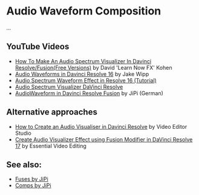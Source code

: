 
# Audio Waveform Composition

...


## YouTube Videos

- [How To Make An Audio Spectrum Visualizer In Davinci Resolve/Fusion(Free Versions)](https://youtu.be/3g1P_2p0MvY) by David 'Learn Now FX' Kohen
- [Audio Waveforms in Davinci Resolve 16](https://youtu.be/35RCqHTQNPc) by Jake Wipp
- [Audio Spectrum Waveform Effect in Resolve 16 (Tutorial)](https://youtu.be/2W9EYuf6y6o)
- [Audio Spectrum Visualizer DaVinci Resolve](https://www.youtube.com/watch?v=I--pyLXjKqc)
- [AudioWaveform in Davinci Resolve Fusion](https://youtu.be/KY3L-qM9EQA) by JiPi (German)

## Alternative approaches

- [How to Create an Audio Visualiser in Davinci Resolve](https://youtu.be/E9oWXZjBTCg) by Video Editor Studio
- [Create Audio Visualizer Effect using Fusion Modifier in DaVinci Resolve 17](https://youtu.be/W5oJFvg2m9c) by Essential Video Editing

## See also:

- [Fuses by JiPi](../../Fuses/jipi/README.md)
- [Comps by JiPi](README.md)
